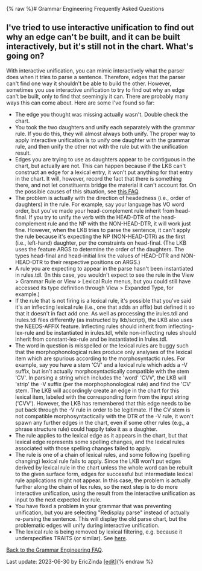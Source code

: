 {% raw %}# Grammar Engineering Frequently Asked Questions

## I've tried to use interactive unification to find out why an edge can't be built, and it can be built interactively, but it's still not in the chart. What's going on?

With interactive unification, you can mimic interactively what the
parser does when it tries to parse a sentence. Therefore, edges that the
parser can't find one way it shouldn't be able to build the other.
However, sometimes you use interactive unification to try to find out
why an edge can't be built, only to find that seemingly it can. There
are probably many ways this can come about. Here are some I've found so
far:

- The edge you thought was missing actually wasn't. Double check the
chart.
- You took the two daughters and unify each separately with the
grammar rule. If you do this, they will almost always both unify.
The proper way to apply interactive unification is to unify one
daughter with the grammar rule, and then unify the other not with
the rule but with the unification result.
- Edges you are trying to use as daughters appear to be contiguous in
the chart, but actually are not. This can happen because if the LKB
can't construct an edge for a lexical entry, it won't put anything
for that entry in the chart. It will, however, record the fact that
there is something there, and not let constituents bridge the
material it can't account for. On the possible causes of this
situation, see [this FAQ](/GeFaqWordNotInChart).
- The problem is actually with the direction of headedness (i.e.,
order of daughters) in the rule. For example, say your language has
VO word order, but you've made your head-complement rule inherit
from head-final. If you try to unify the verb with the HEAD-DTR of
the head-complement rule and the NP with the NON-HEAD-DTR, it will
work just fine. However, when the LKB tries to parse the sentence,
it can't apply the rule because it's expecting the NP (NON-HEAD-DTR)
as the first (i.e., left-hand) daughter, per the constraints on
head-final. (The LKB uses the feature ARGS to determine the order of
the daughters. The types head-final and head-initial link the values
of HEAD-DTR and NON-HEAD-DTR to their respective positions on ARGS.)
- A rule you are expecting to appear in the parse hasn't been
instantiated in rules.tdl. (In this case, you wouldn't expect to see
the rule in the View &gt; Grammar Rule or View &gt; Lexical Rule
menus, but you could still have accessed its type definition through
View &gt; Expanded Type, for example.)
- If the rule that is not firing is a lexical rule, it's possible that
you've said it's an inflecting lexical rule (i.e., one that adds an
affix) but defined it so that it doesn't in fact add one. As well as
processing the irules.tdl and lrules.tdl files differently (as
instructed by lkb/script), the LKB also uses the NEEDS-AFFIX
feature. Inflecting rules should inherit from inflecting-lex-rule
and be instantiated in irules.tdl, while non-inflecting rules should
inherit from constant-lex-rule and be instantiated in lrules.tdl.
- The word in question is misspelled or the lexical rules are buggy
such that the morphophonological rules produce only analyses of the
lexical item which are spurious according to the morphosyntactic
rules. For example, say you have a stem 'CV' and a lexical rule
which adds a -V suffix, but isn't actually morphosyntactically
compatible with the stem 'CV'. In parsing a string which includes
the 'word' 'CVV', the LKB will 'strip' the -V suffix (per the
morphophonological rule) and find the 'CV' stem. The LKB will
accordingly create an edge in the chart for this lexical item,
labeled with the corresponding form from the input string ('CVV').
However, the LKB has remembered that this edge needs to be put back
through the -V rule in order to be legitimate. If the CV stem is not
compatible morphosyntactically with the DTR of the -V rule, it won't
spawn any further edges in the chart, even if some other rules
(e.g., a phrase structure rule) could happily take it as a daughter.
- The rule applies to the lexical edge as it appears in the chart, but
that lexical edge represents some spelling changes, and the lexical
rules associated with those spelling changes failed to apply.
- The rule is one of a chain of lexical rules, and some following
(spelling changing) lexical rule fails to apply. Since the LKB won't
put edges derived by lexical rule in the chart unless the whole word
can be rebuilt to the given surface form, edges for successful but
intermediate lexical rule applications might not appear. In this
case, the problem is actually further along the chain of lex rules,
so the next step is to do more interactive unification, using the
result from the interactive unification as input to the next
expected lex rule.
- You have fixed a problem in your grammar that was preventing
unification, but you are selecting "Redisplay parse" instead of
actually re-parsing the sentence. This will display the old parse
chart, but the problematic edges will unify during interactive
unification.
- The lexical rule is being removed by lexical filtering, e.g. because it underspecifies TRAITS (or similar). See [here](https://delphinqa.ling.washington.edu/t/help-debugging-a-unification-surprise-involving-lexical-rules/875/4).

[Back to the Grammar Engineering FAQ](https://delph-in.github.io/docs/matrix/GrammarEngineeringFAQ).

Last update: 2023-06-30 by EricZinda [[edit](https://github.com/delph-in/docs/wiki/GeFaqUnifySurprise/_edit)]{% endraw %}